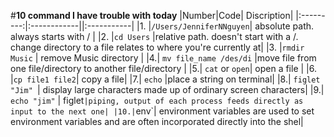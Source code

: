 #**10 command I have trouble with today**
|Number|Code| Discription|
|:---------:|:------------||:-----------|
|1. |`/Users/JenniferNNguyen`| absolute path. always starts with / |
|2. |`cd Users` |relative path. doesn't start with a /. change directory to a file relates to where you're currently at|
|3. |`rmdir Music` | remove Music directory |
|4.| `mv file_name /des/di` |move file from one file/directory to another file/directory |
|5.| `cat` or `open`| open a file |
|6. |`cp file1 file2`| copy a file|
|7.| `echo` |place a string on terminal|
|8.| `figlet "Jim" `| display large characters made up of ordinary screen characters|
|9.| `echo "jim"` | figlet` |piping, output of each process feeds directly as input to the next one|
|10.| `env`| environment variables are used to set environment variables and are often incorporated directly into the shel|



